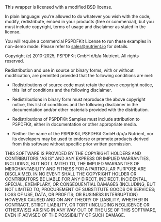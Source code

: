 This wrapper is licensed with a modified BSD license.

In plain language: you're allowed to do whatever you wish with
the code, modify, redistribute, embed in your products (free or
commercial), but you must include copyright, terms of usage and
disclaimer as stated in the license.

You will require a commercial PSPDFKit License to run these examples
in non-demo mode. Please refer to sales@nutrient.io for details.

Copyright (c) 2010-2025, PSPDFKit GmbH d/b/a Nutrient.
All rights reserved.

Redistribution and use in source or binary forms,
with or without modification, are permitted provided
that the following conditions are met: 

- Redistributions of source code must retain the above copyright
  notice, this list of conditions and the following disclaimer. 

- Redistributions in binary form must reproduce the above copyright
  notice, this list of conditions and the following disclaimer in the
  documentation and/or other materials provided with the
  distribution. 

- Redistributions of PSPDFKit Samples must include attribution to
  PSPDFKit, either in documentation or other appropriate media.

- Neither the name of the PSPDFKit, PSPDFKit GmbH d/b/a Nutrient, 
  nor its developers may be used to endorse or promote products derived
  from this software without specific prior written permission. 

THIS SOFTWARE IS PROVIDED BY THE COPYRIGHT HOLDERS AND CONTRIBUTORS
"AS IS" AND ANY EXPRESS OR IMPLIED WARRANTIES, INCLUDING, BUT NOT
LIMITED TO, THE IMPLIED WARRANTIES OF MERCHANTABILITY AND FITNESS FOR
A PARTICULAR PURPOSE ARE DISCLAIMED. IN NO EVENT SHALL THE COPYRIGHT
HOLDER OR CONTRIBUTORS BE LIABLE FOR ANY DIRECT, INDIRECT, INCIDENTAL,
SPECIAL, EXEMPLARY, OR CONSEQUENTIAL DAMAGES (INCLUDING, BUT NOT
LIMITED TO, PROCUREMENT OF SUBSTITUTE GOODS OR SERVICES; LOSS OF USE,
DATA, OR PROFITS; OR BUSINESS INTERRUPTION) HOWEVER CAUSED AND ON ANY
THEORY OF LIABILITY, WHETHER IN CONTRACT, STRICT LIABILITY, OR TORT
(INCLUDING NEGLIGENCE OR OTHERWISE) ARISING IN ANY WAY OUT OF THE USE
OF THIS SOFTWARE, EVEN IF ADVISED OF THE POSSIBILITY OF SUCH DAMAGE. 